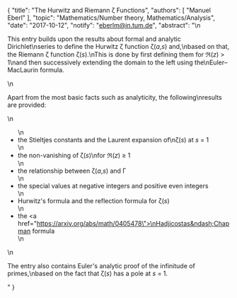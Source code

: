 {
    "title": "The Hurwitz and Riemann ζ Functions",
    "authors": [
        "Manuel Eberl"
    ],
    "topic": "Mathematics/Number theory, Mathematics/Analysis",
    "date": "2017-10-12",
    "notify": "eberlm@in.tum.de",
    "abstract": "\n<p>This entry builds upon the results about formal and analytic Dirichlet\nseries to define the Hurwitz &zeta; function &zeta;(<em>a</em>,<em>s</em>) and,\nbased on that, the Riemann &zeta; function &zeta;(<em>s</em>).\nThis is done by first defining them for &real;(<em>z</em>) > 1\nand then successively extending the domain to the left using the\nEuler&ndash;MacLaurin formula.</p>\n<p>Apart from the most basic facts such as analyticity, the following\nresults are provided:</p>\n<ul>\n<li>the Stieltjes constants and the Laurent expansion of\n&zeta;(<em>s</em>) at <em>s</em> = 1</li>\n<li>the non-vanishing of &zeta;(<em>s</em>)\nfor &real;(<em>z</em>) &ge; 1</li>\n<li>the relationship between &zeta;(<em>a</em>,<em>s</em>) and &Gamma;</li>\n<li>the special values at negative integers and positive even integers</li>\n<li>Hurwitz's formula and the reflection formula for &zeta;(<em>s</em>)</li>\n<li>the <a href=\"https://arxiv.org/abs/math/0405478\">\nHadjicostas&ndash;Chapman formula</a></li>\n</ul>\n<p>The entry also contains Euler's analytic proof of the infinitude of primes,\nbased on the fact that &zeta;(<i>s</i>) has a pole at <i>s</i> = 1.</p>"
}